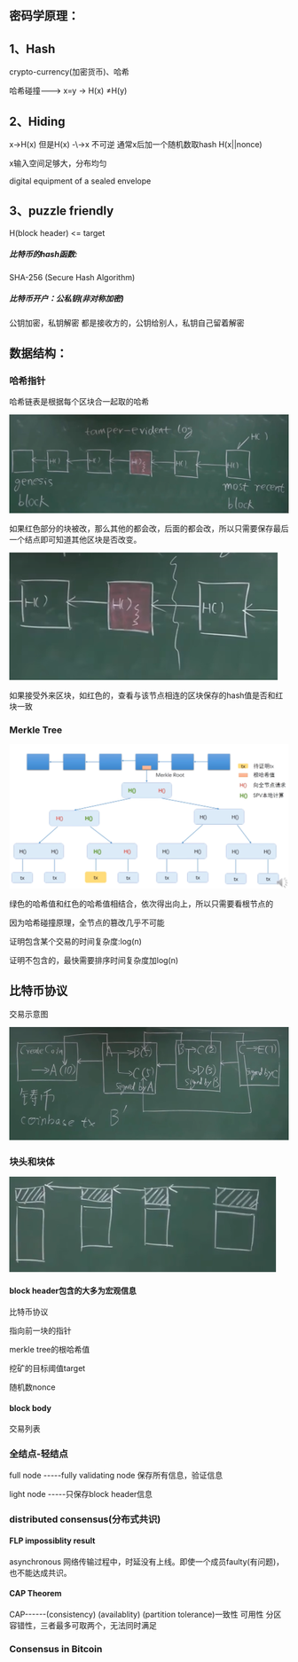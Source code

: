 ## 密码学原理：

## 1、Hash

crypto-currency(加密货币)、哈希

哈希碰撞--->   x=y  -> H(x) ≠H(y)

## 2、Hiding

x->H(x)  但是H(x) -\\->x       不可逆            通常x后加一个随机数取hash   H(x||nonce)

x输入空间足够大，分布均匀

digital equipment of a sealed  envelope

## 3、puzzle friendly

H(block header) <= target

##### 比特币的hash函数:

SHA-256  (Secure Hash Algorithm)

##### 比特币开户：公私钥(非对称加密)  

 公钥加密，私钥解密     都是接收方的，公钥给别人，私钥自己留着解密

## 数据结构：

### 哈希指针

哈希链表是根据每个区块合一起取的哈希

![image-20220905195054244](image/image-20220905195054244.png)

如果红色部分的块被改，那么其他的都会改，后面的都会改，所以只需要保存最后一个结点即可知道其他区块是否改变。

![image-20220905195345963](image/image-20220905195345963.png)

如果接受外来区块，如红色的，查看与该节点相连的区块保存的hash值是否和红块一致

### Merkle Tree

![image-20220905200359226](image/image-20220905200359226.png)

绿色的哈希值和红色的哈希值相结合，依次得出向上，所以只需要看根节点的

因为哈希碰撞原理，全节点的篡改几乎不可能

证明包含某个交易的时间复杂度:log(n)

证明不包含的，最快需要排序时间复杂度加log(n)

## 比特币协议

交易示意图

![image-20220905205148724](image/image-20220905205148724.png)

### 块头和块体

![image-20220905205737456](image/image-20220905205737456.png)

#### block header包含的大多为宏观信息

比特币协议

指向前一块的指针

merkle tree的根哈希值

挖矿的目标阈值target

随机数nonce

#### block body

交易列表

### 全结点-轻结点

full node   -----fully validating node     保存所有信息，验证信息

light node -----只保存block header信息

### distributed consensus(分布式共识)

#### FLP impossiblity result    

asynchronous 网络传输过程中，时延没有上线。即使一个成员faulty(有问题)，也不能达成共识。

#### CAP Theorem

CAP------(consistency)  (availablity)  (partition tolerance)一致性   可用性    分区容错性，三者最多可取两个，无法同时满足

### Consensus in Bitcoin



